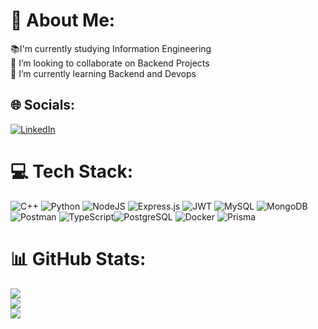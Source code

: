 # 💫 About Me:
📚I'm currently studying Information Engineering<br>👯 I’m looking to collaborate on Backend Projects<br>🌱 I’m currently learning Backend and Devops


## 🌐 Socials:
[![LinkedIn](https://img.shields.io/badge/LinkedIn-%230077B5.svg?logo=linkedin&logoColor=white)](https://linkedin.com/in/dikshyanta-aryal-2008a81a8/) 

# 💻 Tech Stack:
![C++](https://img.shields.io/badge/c++-%2300599C.svg?style=flat&logo=c%2B%2B&logoColor=white) ![Python](https://img.shields.io/badge/python-3670A0?style=flat&logo=python&logoColor=ffdd54) ![NodeJS](https://img.shields.io/badge/node.js-6DA55F?style=flat&logo=node.js&logoColor=white) ![Express.js](https://img.shields.io/badge/express.js-%23404d59.svg?style=flat&logo=express&logoColor=%2361DAFB) ![JWT](https://img.shields.io/badge/JWT-black?style=flat&logo=JSON%20web%20tokens) ![MySQL](https://img.shields.io/badge/mysql-%2300f.svg?style=flat&logo=mysql&logoColor=white) ![MongoDB](https://img.shields.io/badge/MongoDB-%234ea94b.svg?style=flat&logo=mongodb&logoColor=white) ![Postman](https://img.shields.io/badge/Postman-FF6C37?style=flat&logo=postman&logoColor=white) ![TypeScript](https://img.shields.io/badge/Typescript-white?logo=typescript)![PostgreSQL](https://img.shields.io/badge/PostgreSQL-black?logo=postgresql) ![Docker](https://img.shields.io/badge/Docker-navy?style=flat&logo=docker&logoColor=white) ![Prisma](https://img.shields.io/badge/prisma-maroon?style=flat&logo=prisma&logoColor=white)
# 📊 GitHub Stats:
![](https://github-readme-stats-sigma-five.vercel.app/api?username=senor101&theme=radical&hide_border=true&include_all_commits=false&count_private=false)<br/>
![](https://github-readme-streak-stats.herokuapp.com/?user=senor101&theme=radical&hide_border=true)<br/>
![](https://github-readme-stats-sigma-five.vercel.app/api/top-langs/?username=senor101&theme=radical&hide_border=true&include_all_commits=false&count_private=false&layout=compact)

<!-- Proudly created with GPRM ( https://gprm.itsvg.in ) -->
